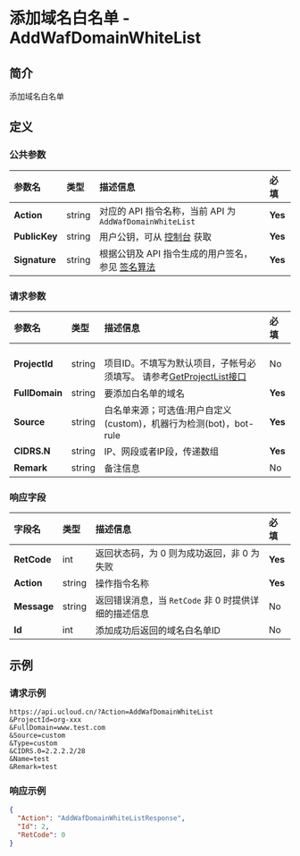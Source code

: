 # 添加域名白名单 - AddWafDomainWhiteList

## 简介

添加域名白名单









## 定义

### 公共参数

| 参数名 | 类型 | 描述信息 | 必填 |
|:---|:---|:---|:---|
| **Action**     | string  | 对应的 API 指令名称，当前 API 为 `AddWafDomainWhiteList`                        | **Yes** |
| **PublicKey**  | string  | 用户公钥，可从 [控制台](https://console.ucloud.cn/uapi/apikey) 获取                                             | **Yes** |
| **Signature**  | string  | 根据公钥及 API 指令生成的用户签名，参见 [签名算法](api/summary/signature.md)  | **Yes** |

### 请求参数

| 参数名 | 类型 | 描述信息 | 必填 |
|:---|:---|:---|:---|
| **ProjectId** | string | 	<br />项目ID。不填写为默认项目，子帐号必须填写。 请参考[GetProjectList接口](https://docs.ucloud.cn/api/summary/get_project_list) |No|
| **FullDomain** | string | 要添加白名单的域名 |**Yes**|
| **Source** | string | 白名单来源；可选值:用户自定义(custom)，机器行为检测(bot)，bot-rule |**Yes**|
| **CIDRS.N** | string | IP、网段或者IP段，传递数组 |**Yes**|
| **Remark** | string | 备注信息 |No|

### 响应字段

| 字段名 | 类型 | 描述信息 | 必填 |
|:---|:---|:---|:---|
| **RetCode** | int | 返回状态码，为 0 则为成功返回，非 0 为失败 |**Yes**|
| **Action** | string | 操作指令名称 |**Yes**|
| **Message** | string | 返回错误消息，当 `RetCode` 非 0 时提供详细的描述信息 |No|
| **Id** | int | 添加成功后返回的域名白名单ID |No|




## 示例

### 请求示例
    
```
https://api.ucloud.cn/?Action=AddWafDomainWhiteList
&ProjectId=org-xxx
&FullDomain=www.test.com
&Source=custom
&Type=custom
&CIDRS.0=2.2.2.2/28
&Name=test
&Remark=test
```

### 响应示例
    
```json
{
  "Action": "AddWafDomainWhiteListResponse",
  "Id": 2,
  "RetCode": 0
}
```





